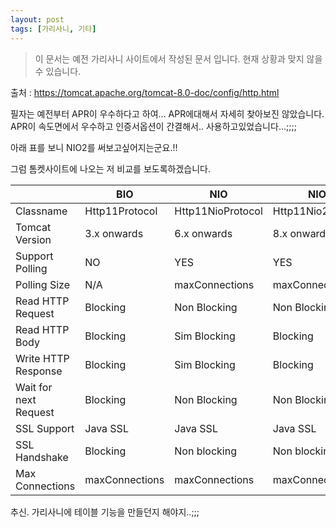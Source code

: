 ```yaml
---
layout: post
tags: [가리사니, 기타]
---
```


> 이 문서는 예전 가리사니 사이트에서 작성된 문서 입니다.
현재 상황과 맞지 않을 수 있습니다.



출처 : https://tomcat.apache.org/tomcat-8.0-doc/config/http.html


필자는 예전부터 APR이 우수하다고 하여... APR에대해서 자세히 찾아보진 않았습니다.
APR이 속도면에서 우수하고 인증서옵션이 간결해서.. 사용하고있었습니다...;;;;

아래 표를 보니 NIO2를 써보고싶어지는군요.!!

그럼 톰켓사이트에 나오는 저 비교를 보도록하겠습니다.

|  | BIO | NIO | NIO2 | APR |
| ------- | ------- | ------- | ------- | ------- |
| Classname | Http11Protocol | Http11NioProtocol	|	Http11Nio2Protocol	|	Http11AprProtocol |
| Tomcat Version	 | 		3.x onwards			 | 6.x onwards		 | 	8.x onwards		 | 		5.5.x onwards |
| Support Polling	 | 		NO				 | 		YES				 | 		YES			 | 				YES |
| Polling Size			 | 	N/A				 | 		maxConnections	 | 	maxConnections		 | 	maxConnections |
| Read HTTP Request	 | 	Blocking		 | 		Non Blocking	 | 		Non Blocking			 | 	Blocking |
| Read HTTP Body		 | 	Blocking		 | 		Sim Blocking		 | 	Blocking		 | 			Blocking |
| Write HTTP Response	 | 	Blocking		 | 		Sim Blocking	 | 		Blocking	 | 				Blocking |
| Wait for next Request	 | 	Blocking		 | 		Non Blocking	 | 		Non Blocking	 | 			Non Blocking |
| SSL Support			 | 	Java SSL			 | 	Java SSL		 | 		Java SSL			 | 		OpenSSL |
| SSL Handshake		 | 	Blocking			 | 	Non	blocking	 | 	Non blocking			 | 	Blocking |
| Max Connections		 | 	maxConnections	 | 	maxConnections	 | 	maxConnections	 | 		maxConnections |


추신.
가리사니에 테이블 기능을 만들던지 해야지..;;;